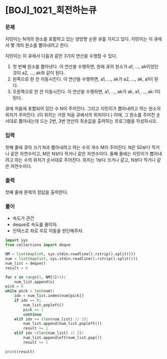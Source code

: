# [BOJ]_1021_회전하는큐

### 문제

지민이는 N개의 원소를 포함하고 있는 양방향 순환 큐를 가지고 있다. 지민이는 이 큐에서 몇 개의 원소를 뽑아내려고 한다.

지민이는 이 큐에서 다음과 같은 3가지 연산을 수행할 수 있다.

1. 첫 번째 원소를 뽑아낸다. 이 연산을 수행하면, 원래 큐의 원소가 a1, ..., ak이었던 것이 a2, ..., ak와 같이 된다.
2. 왼쪽으로 한 칸 이동시킨다. 이 연산을 수행하면, a1, ..., ak가 a2, ..., ak, a1이 된다.
3. 오른쪽으로 한 칸 이동시킨다. 이 연산을 수행하면, a1, ..., ak가 ak, a1, ..., ak-1이 된다.

큐에 처음에 포함되어 있던 수 N이 주어진다. 그리고 지민이가 뽑아내려고 하는 원소의 위치가 주어진다. (이 위치는 가장 처음 큐에서의 위치이다.) 이때, 그 원소를 주어진 순서대로 뽑아내는데 드는 2번, 3번 연산의 최솟값을 출력하는 프로그램을 작성하시오.

### 입력

첫째 줄에 큐의 크기 N과 뽑아내려고 하는 수의 개수 M이 주어진다. N은 50보다 작거나 같은 자연수이고, M은 N보다 작거나 같은 자연수이다. 둘째 줄에는 지민이가 뽑아내려고 하는 수의 위치가 순서대로 주어진다. 위치는 1보다 크거나 같고, N보다 작거나 같은 자연수이다.

### 출력

첫째 줄에 문제의 정답을 출력한다.

### 풀이

- 속도가 관건
- deque로 속도를 줄이자. 
- 인덱스로 좌로 우로 이동을 판단해주자.

```python
import sys
from collections import deque

NM = list(map(int, sys.stdin.readline().rstrip().split()))
num = list(map(int, sys.stdin.readline().rstrip().split()))
num_list = deque()
result = 0

for x in range(1, NM[0]+1):
    num_list.append(x)
pick = 0
while pick < len(num):
    idx = num_list.index(num[pick])
    if idx == 0:
        num_list.popleft()
        pick += 1
        continue
    elif idx <= (len(num_list) // 2):
        num_list.append(num_list.popleft())
        result += 1
    elif idx >(len(num_list) // 2):
        num_list.appendleft(num_list.pop())
        result += 1
        
print(result)
```





